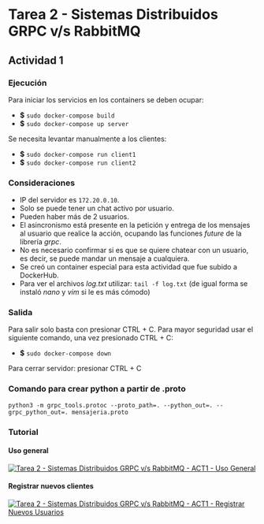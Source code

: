 # Tarea 2 - Sistemas Distribuidos GRPC v/s RabbitMQ

## Actividad 1

### Ejecución
Para iniciar los servicios en los containers se deben ocupar:
* **$** ``sudo docker-compose build``
* **$** ``sudo docker-compose up server``

Se necesita levantar manualmente a los clientes:
* **$** ``sudo docker-compose run client1``
* **$** ``sudo docker-compose run client2``

### Consideraciones
* IP del servidor es ``172.20.0.10``.
* Solo se puede tener un chat activo por usuario.
* Pueden haber más de 2 usuarios.
* El asincronismo está presente en la petición y entrega de los mensajes al usuario que realice la acción, ocupando las funciones _future_ de la librería _grpc_.
* No es necesario confirmar si es que se quiere chatear con un usuario, es decir, se puede mandar un mensaje a cualquiera.
* Se creó un container especial para esta actividad que fue subido a DockerHub.
* Para ver el archivos _log.txt_ utilizar: ``tail -f log.txt`` (de igual forma se instaló _nano_ y _vim_ si le es más cómodo)

### Salida
Para salir solo basta con presionar CTRL + C. Para mayor seguridad usar el siguiente comando, una vez presionado CTRL + C:

* **$** ``sudo docker-compose down``

Para cerrar servidor: presionar CTRL + C

### Comando para crear python a partir de .proto
``python3 -m grpc_tools.protoc --proto_path=. --python_out=. --grpc_python_out=. mensajeria.proto``

### Tutorial

#### Uso general

[![Tarea 2 - Sistemas Distribuidos GRPC v/s RabbitMQ - ACT1 - Uso General](https://img.youtube.com/vi/_bDEIjysBPY/0.jpg)](https://youtu.be/_bDEIjysBPY "Tarea 2 - Sistemas Distribuidos GRPC v/s RabbitMQ - ACT1 - Uso General")

#### Registrar nuevos clientes

[![Tarea 2 - Sistemas Distribuidos GRPC v/s RabbitMQ - ACT1 - Registrar Nuevos Usuarios](http://img.youtube.com/vi/k62UYTCz3ZI/0.jpg)](https://youtu.be/k62UYTCz3ZI "Tarea 2 - Sistemas Distribuidos GRPC v/s RabbitMQ - ACT1 - Registrar Nuevos Usuarios")

